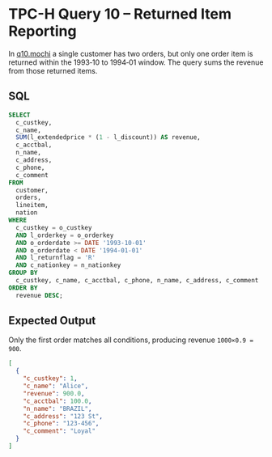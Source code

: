 # TPC-H Query 10 – Returned Item Reporting

In [q10.mochi](./q10.mochi) a single customer has two orders, but only one order item is returned within the 1993‑10 to 1994‑01 window. The query sums the revenue from those returned items.

## SQL
```sql
SELECT
  c_custkey,
  c_name,
  SUM(l_extendedprice * (1 - l_discount)) AS revenue,
  c_acctbal,
  n_name,
  c_address,
  c_phone,
  c_comment
FROM
  customer,
  orders,
  lineitem,
  nation
WHERE
  c_custkey = o_custkey
  AND l_orderkey = o_orderkey
  AND o_orderdate >= DATE '1993-10-01'
  AND o_orderdate < DATE '1994-01-01'
  AND l_returnflag = 'R'
  AND c_nationkey = n_nationkey
GROUP BY
  c_custkey, c_name, c_acctbal, c_phone, n_name, c_address, c_comment
ORDER BY
  revenue DESC;
```

## Expected Output
Only the first order matches all conditions, producing revenue `1000×0.9 = 900`.
```json
[
  {
    "c_custkey": 1,
    "c_name": "Alice",
    "revenue": 900.0,
    "c_acctbal": 100.0,
    "n_name": "BRAZIL",
    "c_address": "123 St",
    "c_phone": "123-456",
    "c_comment": "Loyal"
  }
]
```
